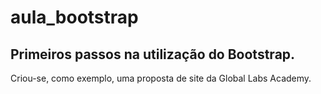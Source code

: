# aula_bootstrap
## Primeiros passos na utilização do Bootstrap.
Criou-se, como exemplo, uma proposta de site da Global Labs Academy.